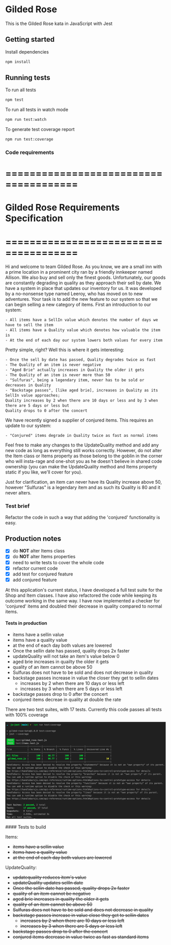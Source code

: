 # Gilded Rose

This is the Gilded Rose kata in JavaScript with Jest

## Getting started

Install dependencies

```sh
npm install
```

## Running tests

To run all tests

```sh
npm test
```

To run all tests in watch mode

```sh
npm run test:watch
```

To generate test coverage report

```sh
npm run test:coverage
```


### Code requirements
# ======================================
# Gilded Rose Requirements Specification
# ======================================

Hi and welcome to team Gilded Rose. As you know, we are a small inn with a prime location in a
prominent city ran by a friendly innkeeper named Allison. We also buy and sell only the finest goods.
Unfortunately, our goods are constantly degrading in quality as they approach their sell by date. We
have a system in place that updates our inventory for us. It was developed by a no-nonsense type named
Leeroy, who has moved on to new adventures. Your task is to add the new feature to our system so that
we can begin selling a new category of items. First an introduction to our system:

	- All items have a SellIn value which denotes the number of days we have to sell the item
	- All items have a Quality value which denotes how valuable the item is
	- At the end of each day our system lowers both values for every item

Pretty simple, right? Well this is where it gets interesting:

	- Once the sell by date has passed, Quality degrades twice as fast
	- The Quality of an item is never negative
	- "Aged Brie" actually increases in Quality the older it gets
	- The Quality of an item is never more than 50
	- "Sulfuras", being a legendary item, never has to be sold or decreases in Quality
	- "Backstage passes", [like aged brie], increases in Quality as its SellIn value approaches;
	Quality increases by 2 when there are 10 days or less and by 3 when there are 5 days or less but
	Quality drops to 0 after the concert

We have recently signed a supplier of conjured items. This requires an update to our system:

	- "Conjured" items degrade in Quality twice as fast as normal items

Feel free to make any changes to the UpdateQuality method and add any new code as long as everything
still works correctly. However, do not alter the Item class or Items property as those belong to the
goblin in the corner who will insta-rage and one-shot you as he doesn't believe in shared code
ownership (you can make the UpdateQuality method and Items property static if you like, we'll cover
for you).

Just for clarification, an item can never have its Quality increase above 50, however "Sulfuras" is a
legendary item and as such its Quality is 80 and it never alters.

### Test brief

Refactor the code in such a way that adding the 'conjured' functionality is easy.

## Production notes

* [x] do **NOT** alter Items class
* [x] do **NOT** alter Items properties
* [x] need to write tests to cover the whole code
* [x] refactor current code
* [x] add test for conjured feature
* [x] add conjured feature

At this application's current status, I have developed a full test suite for the Shop and Item classes. I have also refactored the code while keeping its outcome working in the same way. I have now implemented a checker for 'conjured' items and doubled their decrease in quality compared to normal items.


#### Tests in production

* items have a sellin value
* items have a quality value
* at the end of each day both values are lowered
* Once the sellin date has passed, quality drops 2x faster
* updateQuality will not take an item's value below 0
* aged brie increases in quailty the older it gets
* quality of an item cannot be above 50
* Sulfuras does not have to be sold and does not decrease in quality
* backstage passes increase in value the closer they get to sellin dates
  - increases by 2 when there are 10 days or less left
  - increases by 3 when there are 5 days or less left
* backstage passes drop to 0 after the concert
* conjured items decreae in quality at double the rate

There are two test suites, with 17 tests.
Currently this code passes all tests with 100% coverage

<img src="public/Tests_and_coverage.png">

#### Tests to build

Items:
* ~~items have a sellin value~~
* ~~items have a quality value~~
* ~~at the end of each day both values are lowered~~

UpdateQuality:
* ~~updatequality reduces item's value~~
* ~~updateQuality updates sellIn date~~
* ~~Once the sellin date has passed, quality drops 2x faster~~
* ~~quality of an item cannot be negative~~
* ~~aged brie increases in quailty the older it gets~~
* ~~quality of an item cannot be above 50~~
* ~~Sulfuras does not have to be sold and does not decrease in quality~~
* ~~backstage passes increase in value close they get to sellin dates~~
  - ~~increases by 2 when there are 10 days or less left~~
  - ~~increases by 3 when there are 5 days or less left~~
* ~~backstage passes drop to 0 after the concert~~
* ~~conjured items decrease in value twice as fast as standard items~~
